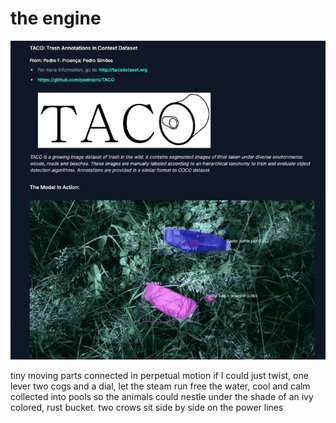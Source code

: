 # the engine
![the engine](images/the%20engine.jpeg)

tiny moving parts
connected in perpetual motion
if I could just twist, one lever
two cogs and a dial,
let the steam run free
the water, cool and calm
collected into pools so the
animals could nestle 
under the shade of an
ivy colored, rust bucket.
two crows sit side by side
on the power lines
